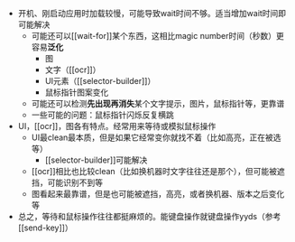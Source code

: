 - 开机、刚启动应用时加载较慢，可能导致wait时间不够。适当增加wait时间即可能解决
  - 可能还可以[[wait-for]]某个东西，这相比magic number时间（秒数）更容易**泛化**
    - 图
    - 文字（[[ocr]]）
    - UI元素（[[selector-builder]]）
    - 鼠标指针图案变化
  - 可能还可以检测**先出现再消失**某个文字提示，图片，鼠标指针等，更靠谱
  - 一些可能的问题：鼠标指针闪烁反复横跳
- UI，[[ocr]]，图各有特点。经常用来等待或模拟鼠标操作
  - UI最clean最本质，但是如果它经常变你就找不着（比如高亮，正在被选等）
    - [[selector-builder]]可能解决
  - [[ocr]]相比也比较clean（比如换机器时文字往往还是那个），但可能被遮挡，可能识别不到等
  - 图看起来最靠谱，但是也可能被遮挡，高亮，或者换机器、版本之后变化等
- 总之，等待和鼠标操作往往都挺麻烦的。能键盘操作就键盘操作yyds（参考[[send-key]]）